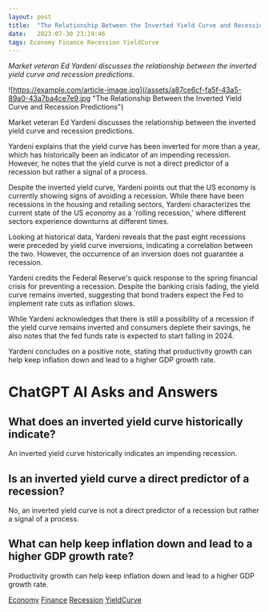 ```yaml
---
layout: post
title:  "The Relationship Between the Inverted Yield Curve and Recession Predictions"
date:   2023-07-30 23:19:46 
tags: Economy Finance Recession YieldCurve
---
```

*Market veteran Ed Yardeni discusses the relationship between the inverted yield curve and recession predictions.*

![https://example.com/article-image.jpg](/assets/a87ce6cf-fa5f-43a5-89a0-43a7ba4ce7e9.jpg "The Relationship Between the Inverted Yield Curve and Recession Predictions")

Market veteran Ed Yardeni discusses the relationship between the inverted yield curve and recession predictions.

Yardeni explains that the yield curve has been inverted for more than a year, which has historically been an indicator of an impending recession. However, he notes that the yield curve is not a direct predictor of a recession but rather a signal of a process.

Despite the inverted yield curve, Yardeni points out that the US economy is currently showing signs of avoiding a recession. While there have been recessions in the housing and retailing sectors, Yardeni characterizes the current state of the US economy as a 'rolling recession,' where different sectors experience downturns at different times.

Looking at historical data, Yardeni reveals that the past eight recessions were preceded by yield curve inversions, indicating a correlation between the two. However, the occurrence of an inversion does not guarantee a recession.

Yardeni credits the Federal Reserve's quick response to the spring financial crisis for preventing a recession. Despite the banking crisis fading, the yield curve remains inverted, suggesting that bond traders expect the Fed to implement rate cuts as inflation slows.

While Yardeni acknowledges that there is still a possibility of a recession if the yield curve remains inverted and consumers deplete their savings, he also notes that the fed funds rate is expected to start falling in 2024.

Yardeni concludes on a positive note, stating that productivity growth can help keep inflation down and lead to a higher GDP growth rate.


# ChatGPT AI Asks and Answers
## What does an inverted yield curve historically indicate?
An inverted yield curve historically indicates an impending recession.

## Is an inverted yield curve a direct predictor of a recession?
No, an inverted yield curve is not a direct predictor of a recession but rather a signal of a process.

## What can help keep inflation down and lead to a higher GDP growth rate?
Productivity growth can help keep inflation down and lead to a higher GDP growth rate.


[Economy](/tags/Economy) [Finance](/tags/Finance) [Recession](/tags/Recession) [YieldCurve](/tags/YieldCurve)